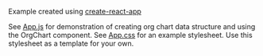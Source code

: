 Example created using [create-react-app](https://github.com/facebookincubator/create-react-app)

See [App.js](src/App.js) for demonstration of creating org chart data structure and using the OrgChart component.
See [App.css](src/App.css)  for an example stylesheet. Use this stylesheet as a template for your own.
